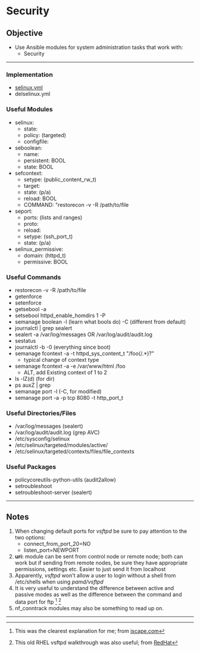 # Security

## Objective
* Use Ansible modules for system administration tasks that work with:
	* Security

---

### Implementation
* [selinux.yml](selinux.yml)
* delselinux.yml

### Useful Modules
* selinux:
	* state: 
	* policy: (targeted)
	* configfile:
* seboolean:
	* name:
	* persistent: BOOL
	* state: BOOL
* sefcontext:
	* setype: (public_content_rw_t)
	* target:
	* state: (p/a)
	* reload: BOOL
	* COMMAND: "restorecon -v -R /path/to/file
* seport:
	* ports: (lists and ranges)
	* proto:
	* reload:
	* setype: (ssh_port_t)
	* state: (p/a)
* selinux_permissive:
	* domain: (httpd_t)
	* permissive: BOOL

### Useful Commands
* restorecon -v -R /path/to/file
* getenforce
* setenforce
* getsebool -a
* setsebool httpd_enable_homdirs 1 -P
* semanage boolean -l (learn what bools do) -C (different from default)
* journalctl | grep sealert
* sealert -a /var/log/messages OR /var/log/audit/audit.log
* sestatus
* journalctl -b -0 (everything since boot)
* semanage fcontext -a -t httpd_sys_content_t "/foo(/.*)?"
	* typical change of context type
* semanage fcontext -a -e /var/www/html /foo
	* ALT, add Existing context of 1 to 2
* ls -lZ(d) (for dir)
* ps auxZ | grep
* semanage port -l (-C, for modified)
* semanage port -a -p tcp 8080 -t http_port_t

### Useful Directories/Files
* /var/log/messages (sealert)
* /var/log/audit/audit.log (grep AVC)
* /etc/sysconfig/selinux
* /etc/selinux/targeted/modules/active/
* /etc/selinux/targeted/contexts/files/file_contexts

### Useful Packages
* policycoreutils-python-utils (audit2allow)
* setroubleshoot
* setroubleshoot-server (sealert)

---

## Notes
1. When changing default ports for _vsftpd_ be sure to pay attention to the two options:
	* connect_from_port_20=NO 
	* listen_port=NEWPORT
2. **uri:** module can be sent from control node or remote node; both can work but if sending from remote nodes, be sure they have appropriate permissions, settings etc. Easier to just send it from localhost
3. Apparently, _vsftpd_ won't allow a user to login without a shell from /etc/shells when using _pamd/vsftpd_
4. It is very useful to understand the difference between active and passive modes as well as the difference between the command and data port for ftp [^ftp] [^redhat]
5. nf_conntrack modules may also be something to read up on.


---
[^ftp]: This was the clearest explanation for me; from [jscape.com](https://www.jscape.com/blog/active-v-s-passive-ftp-simplified)
[^redhat]: This old RHEL vsftpd walkthrough was also useful; from [RedHat](https://access.redhat.com/documentation/en-us/red_hat_enterprise_linux/6/html/deployment_guide/s2-ftp-servers-vsftpd)

